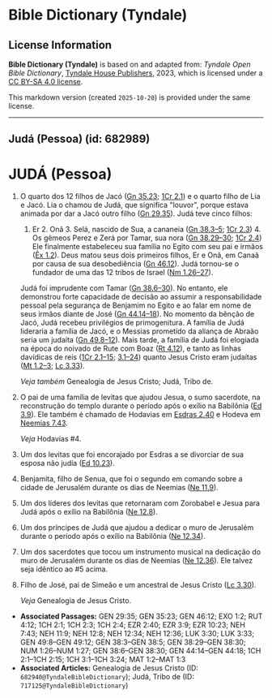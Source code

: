 # Bible Dictionary (Tyndale)

## License Information

**Bible Dictionary (Tyndale)** is based on and adapted from: _Tyndale Open Bible Dictionary_, [Tyndale House Publishers](https://tyndaleopenresources.com/), 2023, which is licensed under a [CC BY-SA 4.0 license](https://creativecommons.org/licenses/by-sa/4.0/legalcode.en).

This markdown version (created `2025-10-20`) is provided under the same license.



--------------------------------

## Judá (Pessoa) (id: 682989)

JUDÁ (Pessoa)
=============

1. O quarto dos 12 filhos de Jacó ([Gn 35\.23](https://ref.ly/Gen35:23); [1Cr 2\.1](https://ref.ly/1Chr2:1)) e o quarto filho de Lia e Jacó. Lia o chamou de Judá, que significa "louvor", porque estava animada por dar a Jacó outro filho ([Gn 29\.35](https://ref.ly/Gen29:35)). Judá teve cinco filhos:

    1. Er
        2. Onã
        3. Selá, nascido de Sua, a cananeia ([Gn 38\.3–5](https://ref.ly/Gen38:3-Gen38:5); [1Cr 2\.3](https://ref.ly/1Chr2:3))
        4. Os gêmeos Perez e Zerá por Tamar, sua nora ([Gn 38\.29–30](https://ref.ly/Gen38:29-Gen38:30); [1Cr 2\.4](https://ref.ly/1Chr2:4))
        Ele finalmente estabeleceu sua família no Egito com seu pai e irmãos ([Êx 1\.2](https://ref.ly/Exod1:2)). Deus matou seus dois primeiros filhos, Er e Onã, em Canaã por causa de sua desobediência ([Gn 46\.12](https://ref.ly/Gen46:12)). Judá tornou\-se o fundador de uma das 12 tribos de Israel ([Nm 1\.26–27](https://ref.ly/Num1:26-Num1:27)).

    Judá foi imprudente com Tamar ([Gn 38\.6–30](https://ref.ly/Gen38:6-Gen38:30)). No entanto, ele demonstrou forte capacidade de decisão ao assumir a responsabilidade pessoal pela segurança de Benjamim no Egito e ao falar em nome de seus irmãos diante de José ([Gn 44\.14–18](https://ref.ly/Gen44:14-Gen44:18)). No momento da bênção de Jacó, Judá recebeu privilégios de primogenitura. A família de Judá lideraria a família de Jacó, e o Messias prometido da aliança de Abraão seria um judaíta ([Gn 49\.8–12](https://ref.ly/Gen49:8-Gen49:12)). Mais tarde, a família de Judá foi elogiada na época do noivado de Rute com Boaz ([Rt 4\.12](https://ref.ly/Ruth4:12)), e tanto as linhas davídicas de reis ([1Cr 2\.1–15](https://ref.ly/1Chr2:1-1Chr2:15); [3\.1–24](https://ref.ly/1Chr3:1-1Chr3:24)) quanto Jesus Cristo eram judaítas ([Mt 1\.2–3](https://ref.ly/Matt1:2-Matt1:3); [Lc 3\.33](https://ref.ly/Luke3:33)).

    *Veja também* Genealogia de Jesus Cristo; Judá, Tribo de.

2. O pai de uma família de levitas que ajudou Jesua, o sumo sacerdote, na reconstrução do templo durante o período após o exílio na Babilônia ([Ed 3\.9](https://ref.ly/Ezra3:9)). Ele também é chamado de Hodavias em [Esdras 2\.40](https://ref.ly/Ezra2:40) e Hodeva em [Neemias 7\.43](https://ref.ly/Neh7:43).

    *Veja* Hodavias \#4.

3. Um dos levitas que foi encorajado por Esdras a se divorciar de sua esposa não judia ([Ed 10\.23](https://ref.ly/Ezra10:23)).
4. Benjamita, filho de Senua, que foi o segundo em comando sobre a cidade de Jerusalém durante os dias de Neemias ([Ne 11\.9](https://ref.ly/Neh11:9)).
5. Um dos líderes dos levitas que retornaram com Zorobabel e Jesua para Judá após o exílio na Babilônia ([Ne 12\.8](https://ref.ly/Neh12:8)).
6. Um dos príncipes de Judá que ajudou a dedicar o muro de Jerusalém durante o período após o exílio na Babilônia ([Ne 12\.34](https://ref.ly/Neh12:34)).
7. Um dos sacerdotes que tocou um instrumento musical na dedicação do muro de Jerusalém durante os dias de Neemias ([Ne 12\.36](https://ref.ly/Neh12:36)). Ele talvez seja idêntico ao \#5 acima.
8. Filho de José, pai de Simeão e um ancestral de Jesus Cristo ([Lc 3\.30](https://ref.ly/Luke3:30)).

    *Veja* Genealogia de Jesus Cristo.

* **Associated Passages:** GEN 29:35; GEN 35:23; GEN 46:12; EXO 1:2; RUT 4:12; 1CH 2:1; 1CH 2:3; 1CH 2:4; EZR 2:40; EZR 3:9; EZR 10:23; NEH 7:43; NEH 11:9; NEH 12:8; NEH 12:34; NEH 12:36; LUK 3:30; LUK 3:33; GEN 49:8–GEN 49:12; GEN 38:3–GEN 38:5; GEN 38:29–GEN 38:30; NUM 1:26–NUM 1:27; GEN 38:6–GEN 38:30; GEN 44:14–GEN 44:18; 1CH 2:1–1CH 2:15; 1CH 3:1–1CH 3:24; MAT 1:2–MAT 1:3
* **Associated Articles:** Genealogia de Jesus Cristo (ID: `682940@TyndaleBibleDictionary`); Judá, Tribo de (ID: `717125@TyndaleBibleDictionary`)

